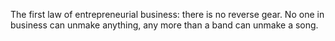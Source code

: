 
The first law of entrepreneurial business: there is no reverse gear.
No one in business can unmake anything, any more than a band can unmake a song.
